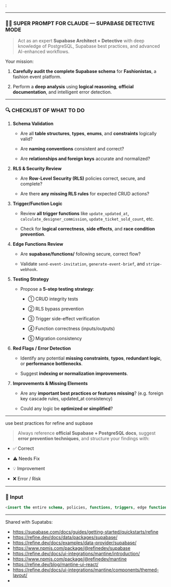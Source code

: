 :

---

### 🕵️‍♂️ SUPER PROMPT FOR CLAUDE — **SUPABASE DETECTIVE MODE**

> Act as an expert **Supabase Architect + Detective** with deep knowledge of PostgreSQL, Supabase best practices, and advanced AI-enhanced workflows.

Your mission:

1. **Carefully audit the complete Supabase schema** for **Fashionistas**, a fashion event platform.
    
2. Perform a **deep analysis** using **logical reasoning**, **official documentation**, and intelligent error detection.
    

---

### 🔍 CHECKLIST OF WHAT TO DO

1. **Schema Validation**
    
    - Are all **table structures**, **types**, **enums**, and **constraints** logically valid?
        
    - Are **naming conventions** consistent and correct?
        
    - Are **relationships and foreign keys** accurate and normalized?
        
2. **RLS & Security Review**
    
    - Are **Row-Level Security (RLS)** policies correct, secure, and complete?
        
    - Are there **any missing RLS rules** for expected CRUD actions?
        
3. **Trigger/Function Logic**
    
    - Review **all trigger functions** like `update_updated_at`, `calculate_designer_commission`, `update_ticket_sold_count`, etc.
        
    - Check for **logical correctness**, **side effects**, and **race condition prevention**.
        
4. **Edge Functions Review**
    
    - Are **supabase/functions/** following secure, correct flow?
        
    - Validate `send-event-invitation`, `generate-event-brief`, and `stripe-webhook`.
        
5. **Testing Strategy**
    
    - Propose a **5-step testing strategy**:
        
        - ① CRUD integrity tests
            
        - ② RLS bypass prevention
            
        - ③ Trigger side-effect verification
            
        - ④ Function correctness (inputs/outputs)
            
        - ⑤ Migration consistency
            
6. **Red Flags / Error Detection**
    
    - Identify any potential **missing constraints**, **typos**, **redundant logic**, or **performance bottlenecks**.
        
    - Suggest **indexing or normalization improvements**.
        
7. **Improvements & Missing Elements**
    
    - Are any **important best practices or features missing**? (e.g. foreign key cascade rules, updated_at consistency)
        
    - Could any logic be **optimized or simplified**?
        

---

use best practices for refine and supbase 

> Always reference **official Supabase + PostgreSQL docs**, suggest **error prevention techniques**, and structure your findings with:

- ✅ Correct
    
- ⚠️ Needs Fix
    
- 💡 Improvement
    
- ❌ Error / Risk
    

---

### 📎 Input

```sql
<insert the entire schema, policies, functions, triggers, edge functions, and enums>
```

---
Shared with Supatabs:


- https://supabase.com/docs/guides/getting-started/quickstarts/refine
- https://refine.dev/docs/data/packages/supabase/
- https://refine.dev/docs/examples/data-provider/supabase/
- https://www.npmjs.com/package/@refinedev/supabase
- https://refine.dev/docs/ui-integrations/mantine/introduction/
- https://www.npmjs.com/package/@refinedev/mantine
- https://refine.dev/blog/mantine-ui-react/
- https://refine.dev/docs/ui-integrations/mantine/components/themed-layout/
-